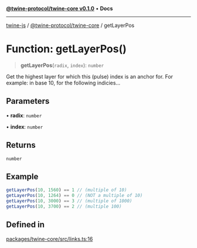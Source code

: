 [**@twine-protocol/twine-core v0.1.0**](../index.md) • **Docs**

***

[twine-js](../../../index.md) / [@twine-protocol/twine-core](../index.md) / getLayerPos

# Function: getLayerPos()

> **getLayerPos**(`radix`, `index`): `number`

Get the highest layer for which this (pulse) index
is an anchor for.
For example: in base 10, for the following indicies...

## Parameters

• **radix**: `number`

• **index**: `number`

## Returns

`number`

## Example

```js
getLayerPos(10, 1560) == 1 // (multiple of 10)
getLayerPos(10, 1264) == 0 // (NOT a multiple of 10)
getLayerPos(10, 3000) == 3 // (multiple of 1000)
getLayerPos(10, 3700) == 2 // (multiple 100)
```

## Defined in

[packages/twine-core/src/links.ts:16](https://github.com/twine-protocol/twine-js/blob/fb5041c7a2da4a796f653066248604ca1c5dccc6/packages/twine-core/src/links.ts#L16)
